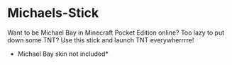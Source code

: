 # Michaels-Stick
Want to be Michael Bay in Minecraft Pocket Edition online? Too lazy to put down some TNT? Use this stick and launch TNT everywherrrre! 




* Michael Bay skin not included*
